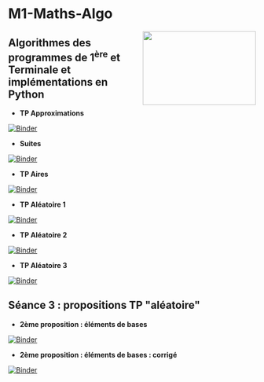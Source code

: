# M1-Maths-Algo

<img src="https://drive.google.com/uc?id=12Wo3LubGGT4qOvYFAuLP4CyCuwjKNVuk" width="230" height="150" align = "right"/>

## **Algorithmes des programmes de 1<sup>ère</sup> et Terminale et implémentations en  Python**

* **TP Approximations** 

[![Binder](https://mybinder.org/badge_logo.svg)](https://mybinder.org/v2/gh/othoni-hub/M1-Maths-Algo/HEAD?filepath=M_1e_Tale_Approximations_numeriques.ipynb)

* **Suites**

[![Binder](https://mybinder.org/badge_logo.svg)](https://mybinder.org/v2/gh/othoni-hub/M1-Maths-Algo/HEAD?filepath=M_1e_Tale_Suites.ipynb)

* **TP Aires**

[![Binder](https://mybinder.org/badge_logo.svg)](https://mybinder.org/v2/gh/othoni-hub/M1-Maths-Algo/HEAD?filepath=M_1e_Tale_Aires.ipynb)

* **TP Aléatoire 1**

[![Binder](https://mybinder.org/badge_logo.svg)](https://mybinder.org/v2/gh/othoni-hub/M1-Maths-Algo/HEAD?filepath=M_1e_Tale_Aleatoire1.ipynb)

* **TP Aléatoire 2**

[![Binder](https://mybinder.org/badge_logo.svg)](https://mybinder.org/v2/gh/othoni-hub/M1-Maths-Algo/HEAD?filepath=M_1e_Tale_Aleatoire2.ipynb)

* **TP Aléatoire 3**

[![Binder](https://mybinder.org/badge_logo.svg)](https://mybinder.org/v2/gh/othoni-hub/M1-Maths-Algo/HEAD?filepath=M_1e_Tale_Aleatoire3.ipynb)

## Séance 3 : propositions TP "aléatoire"

* **2ème proposition : éléments de bases**

[![Binder](https://mybinder.org/badge_logo.svg)](https://mybinder.org/v2/gh/othoni-hub/M1-Maths-Algo/HEAD?filepath=M1_MEEF_Maths_Les_bases_en_probabilités.ipynb)

* **2ème proposition : éléments de bases : corrigé**

[![Binder](https://mybinder.org/badge_logo.svg)](https://mybinder.org/v2/gh/othoni-hub/M1-Maths-Algo/HEAD?filepath=M1_MEEF_Maths_Correction_TP_bases_en_probabilités.ipynb.ipynb)

